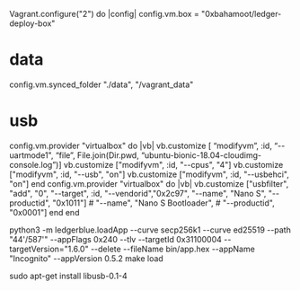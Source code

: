 Vagrant.configure("2") do |config|
  config.vm.box = "0xbahamoot/ledger-deploy-box"
  # data
  config.vm.synced_folder "./data", "/vagrant_data"
  # usb
  config.vm.provider "virtualbox" do |vb|
    vb.customize [ “modifyvm”, :id, “--uartmode1", “file”, File.join(Dir.pwd, “ubuntu-bionic-18.04-cloudimg-console.log”)]
    vb.customize ["modifyvm", :id, "--cpus", "4"]
    vb.customize ["modifyvm", :id, "--usb", "on"]
    vb.customize ["modifyvm", :id, "--usbehci", "on"]
  end
  config.vm.provider "virtualbox" do |vb|
    vb.customize ["usbfilter", "add", "0",
        "--target", :id,
        "--vendorid","0x2c97",
        "--name", "Nano S",
        "--productid", "0x1011"]
        # "--name", "Nano S Bootloader",
        # "--productid", "0x0001"]
  end
end

python3 -m ledgerblue.loadApp --curve secp256k1 --curve ed25519 --path "44'/587'" --appFlags 0x240 --tlv --targetId 0x31100004 --targetVersion="1.6.0" --delete --fileName bin/app.hex --appName "Incognito" --appVersion 0.5.2
make load

sudo apt-get install libusb-0.1-4